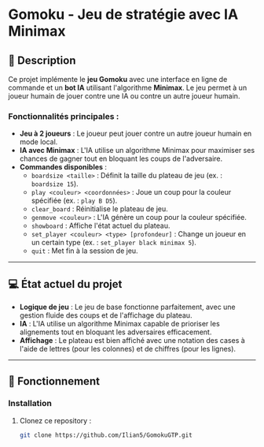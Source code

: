 # Gomoku - Jeu de stratégie avec IA Minimax

## 📝 Description

Ce projet implémente le **jeu Gomoku** avec une interface en ligne de commande et un **bot IA** utilisant l'algorithme **Minimax**. Le jeu permet à un joueur humain de jouer contre une IA ou contre un autre joueur humain.

### Fonctionnalités principales :
- **Jeu à 2 joueurs** : Le joueur peut jouer contre un autre joueur humain en mode local.
- **IA avec Minimax** : L'IA utilise un algorithme Minimax pour maximiser ses chances de gagner tout en bloquant les coups de l'adversaire.
- **Commandes disponibles** :
  - `boardsize <taille>` : Définit la taille du plateau de jeu (ex. : `boardsize 15`).
  - `play <couleur> <coordonnées>` : Joue un coup pour la couleur spécifiée (ex. : `play B D5`).
  - `clear_board` : Réinitialise le plateau de jeu.
  - `genmove <couleur>` : L'IA génère un coup pour la couleur spécifiée.
  - `showboard` : Affiche l'état actuel du plateau.
  - `set_player <couleur> <type> [profondeur]` : Change un joueur en un certain type (ex. : `set_player black minimax 5`).
  - `quit` : Met fin à la session de jeu.

---

## 💻 État actuel du projet

- **Logique de jeu** : Le jeu de base fonctionne parfaitement, avec une gestion fluide des coups et de l'affichage du plateau.
- **IA** : L'IA utilise un algorithme Minimax capable de prioriser les alignements tout en bloquant les adversaires efficacement.
- **Affichage** : Le plateau est bien affiché avec une notation des cases à l'aide de lettres (pour les colonnes) et de chiffres (pour les lignes).

---

## 🚀 Fonctionnement

### Installation

1. Clonez ce repository :
   ```bash
   git clone https://github.com/Ilian5/GomokuGTP.git
